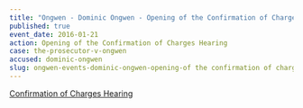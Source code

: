 ```yaml
---
title: "Ongwen - Dominic Ongwen - Opening of the Confirmation of Charges Hearing"
published: true
event_date: 2016-01-21
action: Opening of the Confirmation of Charges Hearing
case: the-prosecutor-v-ongwen
accused: dominic-ongwen
slug: ongwen-events-dominic-ongwen-opening-of the confirmation of charges hearing
---
```


[Confirmation of Charges Hearing](https://www.icc-cpi.int/en_menus/icc/press%20and%20media/press%20releases/Pages/ma192.aspx)

